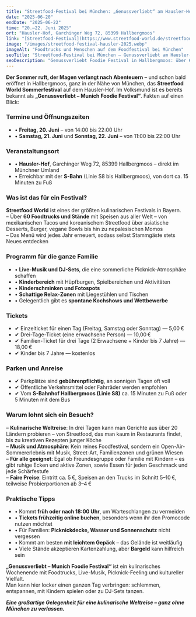 ```yaml
---
title: "Streetfood-Festival bei München: „Genussverliebt“ am Hausler‑Hof"
date: "2025-06-20"
endDate: "2025-06-22"
time: "20.–22. Juni 2025"
ort: "Hausler-Hof, Garchinger Weg 72, 85399 Hallbergmoos"
link: "[Streetfood‑Festival](https://www.streetfood-world.de/streetfood-world-hallbergmoos#tickets-neu)"
image: "/images/streetfood-festival-hausler-2025.webp"
imageAlt: "Foodtrucks und Menschen auf dem Foodfestival bei München"
seoTitle: "Streetfood-Festival bei München — Genussverliebt am Hausler-Hof 2025"
seoDescription: "Genussverliebt Foodie Festival in Hallbergmoos: über 60 Foodtrucks, Musik, Familienzonen, Kinderschminken, Wettbewerbe und Essen aus 20+ Ländern — alles auf dem Hausler-Hof bei München."
---
```


**Der Sommer ruft, der Magen verlangt nach Abenteuern** – und schon bald eröffnet in Hallbergmoos, ganz in der Nähe von München, das **Streetfood World Sommerfestival** auf dem Hausler-Hof. Im Volksmund ist es bereits bekannt als **„Genussverliebt – Munich Foodie Festival“**. Fakten auf einen Blick:

### Termine und Öffnungszeiten

- • **Freitag, 20. Juni** – von 14:00 bis 22:00 Uhr  
- • **Samstag, 21. Juni** und **Sonntag, 22. Juni** – von 11:00 bis 22:00 Uhr

### Veranstaltungsort

- • **Hausler-Hof**, Garchinger Weg 72, 85399 Hallbergmoos – direkt im Münchner Umland  
- • Erreichbar mit der **S-Bahn** (Linie S8 bis Hallbergmoos), von dort ca. 15 Minuten zu Fuß

### Was ist das für ein Festival?

**Streetfood World** ist eines der größten kulinarischen Festivals in Bayern.  
– Über **60 Foodtrucks und Stände** mit Speisen aus aller Welt – von mexikanischen Tacos und koreanischem Streetfood über asiatische Desserts, Burger, vegane Bowls bis hin zu nepalesischen Momos  
– Das Menü wird jedes Jahr erneuert, sodass selbst Stammgäste stets Neues entdecken

### Programm für die ganze Familie

- • **Live-Musik und DJ-Sets**, die eine sommerliche Picknick-Atmosphäre schaffen  
- • **Kinderbereich** mit Hüpfburgen, Spielbereichen und Aktivitäten  
- • **Kinderschminken und Fotospots**  
- • **Schattige Relax-Zonen** mit Liegestühlen und Tischen  
- • Gelegentlich gibt es **spontane Kochshows und Wettbewerbe**

### Tickets

- ✔ Einzelticket für einen Tag (Freitag, Samstag oder Sonntag) — 5,00 €  
- ✔ Drei-Tage-Ticket (eine erwachsene Person) — 10,00 €  
- ✔ Familien-Ticket für drei Tage (2 Erwachsene + Kinder bis 7 Jahre) — 18,00 €  
- ✔ Kinder bis 7 Jahre — kostenlos

### Parken und Anreise

- ✔ Parkplätze sind **gebührenpflichtig**, an sonnigen Tagen oft voll  
- ✔ Öffentliche Verkehrsmittel oder Fahrräder werden empfohlen  
- ✔ Vom **S-Bahnhof Hallbergmoos (Linie S8)** ca. 15 Minuten zu Fuß oder 5 Minuten mit dem Bus

### Warum lohnt sich ein Besuch?

– **Kulinarische Weltreise**: In drei Tagen kann man Gerichte aus über 20 Ländern probieren – von Streetfood, das man kaum in Restaurants findet, bis zu kreativen Rezepten junger Köche  
– **Musik und Atmosphäre**: Kein reines Foodfestival, sondern ein Open-Air-Sommererlebnis mit Musik, Street-Art, Familienzonen und grünen Wiesen  
– **Für alle geeignet**: Egal ob Freundesgruppe oder Familie mit Kindern – es gibt ruhige Ecken und aktive Zonen, sowie Essen für jeden Geschmack und jede Schärfestufe  
– **Faire Preise**: Eintritt ca. 5 €, Speisen an den Trucks im Schnitt 5–10 €, teilweise Probierportionen ab 3–4 €

### Praktische Tipps

- • Kommt **früh oder nach 18:00 Uhr**, um Warteschlangen zu vermeiden  
- • **Tickets frühzeitig online buchen**, besonders wenn ihr den Promocode nutzen möchtet  
- • Für Familien: **Picknickdecke, Wasser und Sonnenschutz** nicht vergessen  
- • Kommt am besten **mit leichtem Gepäck** – das Gelände ist weitläufig  
- • Viele Stände akzeptieren Kartenzahlung, aber **Bargeld** kann hilfreich sein

**„Genussverliebt – Munich Foodie Festival“** ist ein kulinarisches Wochenende mit Foodtrucks, Live-Musik, Picknick-Feeling und kultureller Vielfalt.  
Man kann hier locker einen ganzen Tag verbringen: schlemmen, entspannen, mit Kindern spielen oder zu DJ-Sets tanzen.  

_**Eine großartige Gelegenheit für eine kulinarische Weltreise – ganz ohne München zu verlassen.**_

